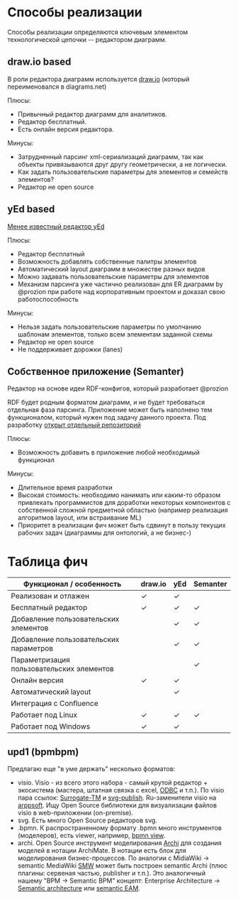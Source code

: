 # Способы реализации

Способы реализации определяются ключевым элементом технологической цепочки -- редактором диаграмм.

## draw.io based

В роли редактора диаграмм используется [draw.io](https://app.diagrams.net/) (который переименовался в diagrams.net)

Плюсы:

- Привычный редактор диаграмм для аналитиков.
- Редактор бесплатный.
- Есть онлайн версия редактора.

Минусы:

- Затрудненный парсинг xml-сериализаций диаграмм, так как объекты привязываются друг другу геометрически, а не логически.
- Как задать пользовательские параметры для элементов и семейств элементов?
- Редактор не open source

## yEd based

[Менее известный редактор yEd](https://www.yworks.com/products/yed)

Плюсы:
- Редактор бесплатный
- Возможность добавлять собственные палитры элементов
- Автоматический layout диаграмм в множестве разных видов
- Можно задавать пользовательские параметры для элементов
- Механизм парсинга уже частично реализован для ER диаграмм by @prozion при работе над корпоративным проектом и доказал свою работоспособность

Минусы:
- Нельзя задать пользовательские параметры по умолчанию шаблонам элементов, только всем элементам заданной схемы
- Редактор не open source
- Не поддерживает дорожки (lanes)

## Собственное приложение (Semanter)

Редактор на основе идеи RDF-конфигов, который разработает @prozion

RDF будет родным форматом диаграмм, и не будет требоваться отдельная фаза парсинга. Приложение может быть наполнено тем функционалом, который нужен под задачу данного проекта. Под разработку [открыт отдельный репозиторий](https://codeberg.org/prozion/semanter)

Плюсы:
- Возможность добавить в приложение любой необходимый функционал

Минусы:
- Длительное время разработки
- Высокая стоимость: необходимо нанимать или каким-то образом привлекать программистов для доработки некоторых компонентов с собственной сложной предметной областью (например реализация алгоритмов layout, или встраивание ML)
- Приоритет в реализации фич может быть сдвинут в пользу текущих рабочих задач (диаграммы для онтологий, а не бизнес-)

# Таблица фич

| Функционал / особенность                  | draw.io | yEd | Semanter |
| ----------------------------------------  | --------| ----| ---------|
| Реализован и отлажен                      |    ✓    |  ✓  |          |
| Бесплатный редактор                       |    ✓    |  ✓  |     ✓    |
| Добавление пользовательских элементов     |         |  ✓  |     ✓    |
| Добавление пользовательских параметров    |         |  ✓  |     ✓    |
| Параметризация пользовательских элементов |         |     |     ✓    |
| Онлайн версия                             |    ✓    |  ✓  |          |
| Автоматический layout                     |         |  ✓  |          |
| Интеграция с Confluence                   |         |     |          |
| Работает под Linux                        |    ✓    |  ✓  |    ✓     |
| Работает под Windows                      |    ✓    |  ✓  |          |

## upd1 (bpmbpm) 
Предлагаю еще "в уме держать" несколько форматов: 
- visio. 
Visio - из всего этого набора - самый крутой редактор + экосистема (мастера, штатная связка с excel, [ODBC](https://surrogate-tm.github.io/own/ODBC.pdf) и т.п.). По visio пара ссылок: [Surrogate-TM](https://github.com/Surrogate-TM/surrogate-tm.github.io/tree/master) и [svg-publish](https://unmanagedvisio.com/products/svg-publish). Ru-заменители visio на [arppsoft](https://catalog.arppsoft.ru/replacement/6087713). Ищу Open Source библиотеки для визуализации файлов visio в web-приложении (on-premise).
- svg.
Есть много Open Source редакторов svg. 
- .bpmn.
К распространенному формату .bpmn много инструментов (моделеров), есть viewer, например, [bpmn view](https://github.com/bzinchenko/bpmnview). 
- archi.
Open Source инструмент моделирования [Archi](https://www.archimatetool.com/) для создания моделей в нотации ArchiMate. В нотации есть блок для моделирования бизнес-процессов. По аналогии с MidiaWiki -> semantic MediaWiki [SMW](https://www.semantic-mediawiki.org/wiki/Semantic_MediaWiki) может быть построен semantic Archi (плюс плагины: сервеная частью, publisher и т.п.). Это аналогичный нашему "BPM -> Semantic BPM" концепт: Enterprise Architecture -> [Semantic architecture](https://enterprise-knowledge.com/what-is-a-semantic-architecture-and-how-do-i-build-one/) или [semantic EAM](https://d-nb.info/1206879238/34).
